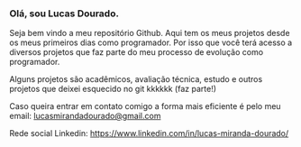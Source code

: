 ### Olá, sou Lucas Dourado.

Seja bem vindo a meu repositório Github. Aqui tem os meus projetos desde os meus primeiros dias como programador. Por isso que você terá acesso a diversos projetos que faz parte do meu processo de evolução como programador.

Alguns projetos são acadêmicos, avaliação técnica, estudo e outros projetos que deixei esquecido no git kkkkkk (faz parte!)

Caso queira entrar em contato comigo a forma mais eficiente é pelo meu email: lucasmirandadourado@gmail.com

Rede social Linkedin: https://www.linkedin.com/in/lucas-miranda-dourado/

<!--
**lucasmirandadourado/lucasmirandadourado** is a ✨ _special_ ✨ repository because its `README.md` (this file) appears on your GitHub profile.

Here are some ideas to get you started:

- 🔭 I’m currently working on ...
- 🌱 I’m currently learning ...
- 👯 I’m looking to collaborate on ...
- 🤔 I’m looking for help with ...
- 💬 Ask me about ...
- 📫 How to reach me: ...
- 😄 Pronouns: ...
- ⚡ Fun fact: ...
-->

